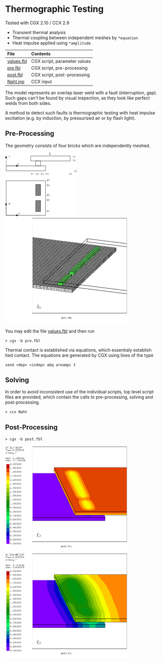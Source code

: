 # Thermographic Testing
Tested with CGX 2.10 / CCX 2.9

+ Transient thermal analysis
+ Thermal coupling between independent meshes by `*equation`
+ Heat impulse applied using `*amplitude`

File                       | Contents    
 :-------------            | :-------------
 [values.fbl](values.fbl)  | CGX script, parameter values
 [pre.fbl](pre.fbl)        | CGX script, pre-processing
 [post.fbl](post.fbl)      | CGX script, post-processing
 [Naht.inp](Naht.inp)      | CCX input

The model represents an overlap laser weld with a fault (interruption, gap). Such gaps can't be found by visual inspection, as they look like perfect welds from both sides.

A method to detect such faults is thermographic testing with heat impulse excitation (e.g. by induction, by pressurized air or by flash light).

## Pre-Processing
The geometry consists of four bricks which are independently meshed.

<img src="Naht.png"  title="Parameters and co-ordinates">
<img src="Refs/geo.png" width="400" title="Lower plate (gray), seam (green)">

You may edit the file [values.fbl](values.fbl) and then run
```
> cgx -b pre.fbl
```
Thermal contact is established via equations, which essentialy establish tied contact. The equations are generated by CGX using lines of the type
```
send <dep> <indep> abq areampc t
```
## Solving

In order to avoid inconsistent use of the individual scripts, top level script files are provided, which contain the calls to pre-processing, solving and post-processing.
```
> ccx Naht
```

## Post-Processing

```
> cgx -b post.fbl
```
<img src="Refs/end_of_excitation.png" width="400" title="State at end of excitation impulse">
<img src="Refs/end.png" width="400" title="State after 2 seconds">
